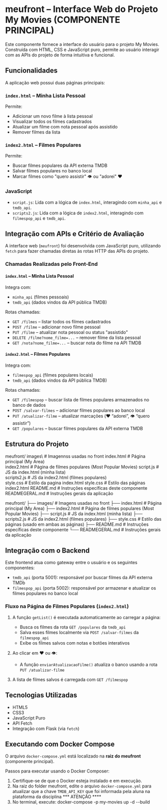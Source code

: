 # meufront – Interface Web do Projeto My Movies  (COMPONENTE PRINCIPAL)

Este componente fornece a interface do usuário para o projeto My Movies. Construída com HTML, CSS e JavaScript puro, permite ao usuário interagir com as APIs do projeto de forma intuitiva e funcional.

## Funcionalidades

A aplicação web possui duas páginas principais:

###  `index.html` – Minha Lista Pessoal
Permite:
- Adicionar um novo filme à lista pessoal
- Visualizar todos os filmes cadastrados
- Atualizar um filme com nota pessoal após assistido
- Remover filmes da lista

### `index2.html` – Filmes Populares
Permite:
- Buscar filmes populares da API externa TMDB
- Salvar filmes populares no banco local
- Marcar filmes como "quero assistir" 👁️ ou "adorei" ❤️

### JavaScript
- `script.js`: Lida com a lógica de `index.html`, interagindo com `minha_api` e `tmdb_api`.
- `scripts2.js`: Lida com a lógica de `index2.html`, interagindo com `filmespop_api` e `tmdb_api`.

## Integração com APIs e Critério de Avaliação

A interface web (`meufront`) foi desenvolvida com JavaScript puro, utilizando `fetch` para fazer chamadas diretas às rotas HTTP das APIs do projeto.

### Chamadas Realizadas pelo Front-End

#### `index.html` – Minha Lista Pessoal

Integra com:
- `minha_api` (filmes pessoais)
- `tmdb_api` (dados vindos da API pública TMDB)

Rotas chamadas:
- `GET /filmes` – listar todos os filmes cadastrados  
- `POST /filme` – adicionar novo filme pessoal  
- `PUT /filme` – atualizar nota pessoal ou status "assistido"  
- `DELETE /filme?nome_filme=...` – remover filme da lista pessoal  
- `GET /nota?nome_filme=...` – buscar nota do filme na API TMDB  

#### `index2.html` – Filmes Populares

Integra com:
- `filmespop_api` (filmes populares locais)
- `tmdb_api` (dados vindos da API pública TMDB)

Rotas chamadas:
- `GET /filmespop` – buscar lista de filmes populares armazenados no banco de dados  
- `POST /salvar-filmes` – adicionar filmes populares ao banco local  
- `PUT /atualizar-filme` – atualizar marcações (❤️ “adorei”, 👁️ “quero assistir”)  
- `GET /populares` – buscar filmes populares da API externa TMDB  

## Estrutura do Projeto

meufront/ 
images\               # Imagennss usadas no front
index.html             # Página principal (My Area)  
index2.html            # Página de filmes populares (Most Popular Movies) 
script.js              # JS da index.html (minha lista)  
scripts2.js            # JS da index2.html (filmes populares)  
style.css              # Estilo da pagina index.html
style.css              # Estilo das páginas index2.html 
README.md              # Instruções específicas deste componente
READMEGERAL.md         # Instruções gerais da aplicação

meufront/
├── images/              # Imagens usadas no front
├── index.html           # Página principal (My Area)
├── index2.html          # Página de filmes populares (Most Popular Movies)
├── script.js            # JS da index.html (minha lista)
├── scripts2.js          # JS da index2.html (filmes populares)
├── style.css            # Estilo das páginas (usado em ambas as páginas)
├── README.md            # Instruções específicas deste componente
└── READMEGERAL.md       # Instruções gerais da aplicação



## Integração com o Backend

Este frontend atua como gateway entre o usuário e os seguintes componentes:

- `tmdb_api` (porta 5001): responsável por buscar filmes da API externa TMDb
- `filmespop_api` (porta 5002): responsável por armazenar e atualizar os filmes populares no banco local

### Fluxo na Página de Filmes Populares (`index2.html`)

1. A função `getList()` é executada automaticamente ao carregar a página:
   - Busca os filmes da rota `GET /populares` da `tmdb_api`
   - Salva esses filmes localmente via `POST /salvar-filmes` da `filmespop_api`
   - Exibe os filmes salvos com notas e botões interativos

2. Ao clicar em ❤️ ou 👁️:
   - A função `enviarAtualizacaoFilme()` atualiza o banco usando a rota `PUT /atualizar-filme`

3. A lista de filmes salvos é carregada com `GET /filmespop`

## Tecnologias Utilizadas

- HTML5
- CSS3
- JavaScript Puro
- API Fetch
- Integração com Flask (via `fetch`)

## Executando com Docker Compose

O arquivo `docker-compose.yml` está localizado na **raiz do meufront** (componente principal).

Passos para executar usando o Docker Composer:

1. Certifique-se de que o Docker esteja instalado e em execução.
2. Na raiz do folder meufront, edite o arquivo `docker-compose.yml` para atualizar que a chave `TMDB_API_KEY` que foi informada pela aluna na plataforma da disciplina   *** ATENÇÃO ****
3. No terminal, execute:
docker-compose -p my-movies up -d --build
